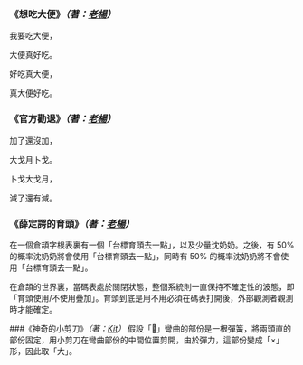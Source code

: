 ### 《想吃大便》_（著：[老楊](https://github.com/Arthurmcarthur)）_
我要吃大便，

大便真好吃。

好吃真大便，

真大便好吃。

### 《官方勸退》_（著：[老楊](https://github.com/Arthurmcarthur)）_
加了還沒加，

大戈月卜戈。

卜戈大戈月，

減了還有減。

### 《薛定諤的育頭》_（著：[老楊](https://github.com/Arthurmcarthur)）_
在一個倉頡字根表裏有一個「台標育頭去一點」，以及少量沈奶奶。之後，有 50% 的概率沈奶奶將會使用「台標育頭去一點」，同時有 50% 的概率沈奶奶將不會使用「台標育頭去一點」。

在倉頡的世界裏，當碼表處於關閉狀態，整個系統則一直保持不確定性的波態，即「育頭使用/不使用疊加」。育頭到底是用不用必須在碼表打開後，外部觀測者觀測時才能確定。

###《神奇的小剪刀》_（著：[Kit](https://github.com/Jackchows)）_
假設「𠍋」彎曲的部份是一根彈簧，將兩頭直的部份固定，用小剪刀在彎曲部份的中間位置剪開，由於彈力，這部份變成「×」形，因此取「大」。
